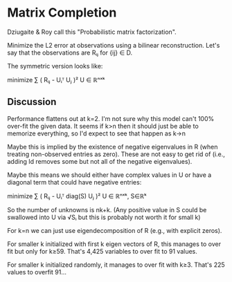 
# Matrix Completion

Dziugaite & Roy call this "Probabilistic matrix factorization".

Minimize the L2 error at observations using a bilinear reconstruction. Let's say
that the observations are Rᵢⱼ for {ij} ∈ D.

The symmetric version looks like:


minimize ∑ ( Rᵢⱼ - Uᵢᵀ Uⱼ )²
U ∈ ℝⁿˣᵏ

## Discussion

Performance flattens out at k=2. I'm not sure why this model can't 100% over-fit
the given data. It seems if k>n then it should just be able to memorize
everything, so I'd expect to see that happen as k→n

Maybe this is implied by the existence of negative eigenvalues in R (when
treating non-observed entries as zero). These are not easy to get rid of (i.e.,
adding Id removes some but not all of the negative eigenvalues).

Maybe this means we should either have complex values in U or have a diagonal
term that could have negative entries:

minimize ∑ ( Rᵢⱼ - Uᵢᵀ diag(S) Uⱼ )²
U ∈ ℝⁿˣᵏ, S∈ℝᵏ

So the number of unknowns is nk+k. (Any positive value in S could be swallowed
into U via √Sᵢ but this is probably not worth it for small k)

For k=n we can just use eigendecomposition of R (e.g., with explicit zeros).

For smaller k initialized with first k eigen vectors of R, this manages to over fit but only for k≥59. That's 4,425 variables to over
fit to 91 values.

For smaller k initialized randomly, it manages to over fit with k≥3. That's 225
values to overfit 91...



